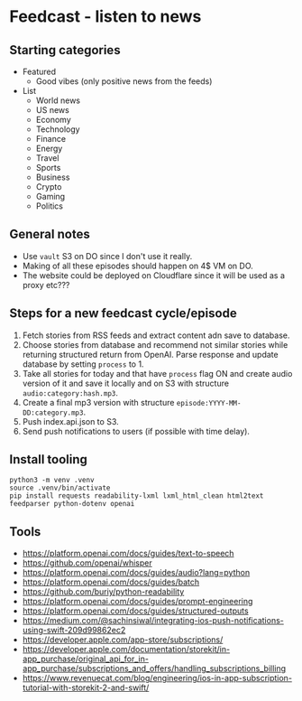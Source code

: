 # Feedcast - listen to news

## Starting categories

- Featured
  - Good vibes (only positive news from the feeds)
- List
  - World news
  - US news
  - Economy
  - Technology
  - Finance
  - Energy
  - Travel
  - Sports
  - Business
  - Crypto
  - Gaming
  - Politics

## General notes

- Use `vault` S3 on DO since I don't use it really.
- Making of all these episodes should happen on 4$ VM on DO.
- The website could be deployed on Cloudflare since it will be used as a proxy
  etc???

## Steps for a new feedcast cycle/episode

1. Fetch stories from RSS feeds and extract content adn save to database.
2. Choose stories from database and recommend not similar stories while
   returning structured return from OpenAI. Parse response and update database
   by setting `process` to 1.
3. Take all stories for today and that have `process` flag ON and create audio
   version of it and save it locally and on S3 with structure
   `audio:category:hash.mp3`.
4. Create a final mp3 version with structure `episode:YYYY-MM-DD:category.mp3`.
5. Push index.api.json to S3.
6. Send push notifications to users (if possible with time delay).

## Install tooling

```
python3 -m venv .venv
source .venv/bin/activate
pip install requests readability-lxml lxml_html_clean html2text feedparser python-dotenv openai
```

## Tools

- https://platform.openai.com/docs/guides/text-to-speech
- https://github.com/openai/whisper
- https://platform.openai.com/docs/guides/audio?lang=python
- https://platform.openai.com/docs/guides/batch
- https://github.com/buriy/python-readability
- https://platform.openai.com/docs/guides/prompt-engineering
- https://platform.openai.com/docs/guides/structured-outputs
- https://medium.com/@sachinsiwal/integrating-ios-push-notifications-using-swift-209d99862ec2
- https://developer.apple.com/app-store/subscriptions/
- https://developer.apple.com/documentation/storekit/in-app_purchase/original_api_for_in-app_purchase/subscriptions_and_offers/handling_subscriptions_billing
- https://www.revenuecat.com/blog/engineering/ios-in-app-subscription-tutorial-with-storekit-2-and-swift/

